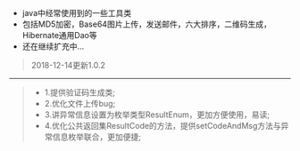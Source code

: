 * java中经常使用到的一些工具类
* 包括MD5加密，Base64图片上传，发送邮件，六大排序，二维码生成，Hibernate通用Dao等
* 还在继续扩充中...

>2018-12-14更新1.0.2
---
>* 1.提供验证码生成类;
>* 2.优化文件上传bug;
>* 3.讲异常信息设置为枚举类型ResultEnum，更加方便使用，易读;
>* 4.优化公共返回集ResultCode的方法，提供setCodeAndMsg方法与异常信息枚举联合，更加便捷;
